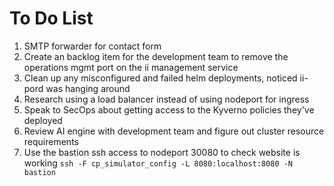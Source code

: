# To Do List

1. SMTP forwarder for contact form
2. Create an backlog item for the development team to remove the operations mgmt port on the ii management service
3. Clean up any misconfigured and failed helm deployments, noticed ii-pord was hanging around
4. Research using a load balancer instead of using nodeport for ingress
5. Speak to SecOps about getting access to the Kyverno policies they've deployed
6. Review AI engine with development team and figure out cluster resource requirements
7. Use the bastion ssh access to nodeport 30080 to check website is working `ssh -F cp_simulator_config -L 8080:localhost:8080 -N bastion`